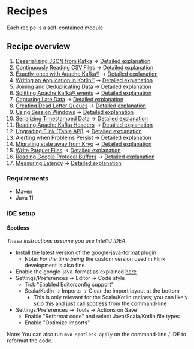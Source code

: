 # Recipes

Each recipe is a self-contained module.

## Recipe overview

1. [Deserializing JSON from Kafka](kafka-json-to-pojo) -> [Detailed explanation](https://docs.immerok.cloud/docs/cookbook/deserializing-json-from-kafka-to-apache-flink-pojo/)
2. [Continuously Reading CSV Files](continuous-file-reading) -> [Detailed explanation](https://docs.immerok.cloud/docs/cookbook/continuously-reading-csv-files-with-apache-flink/)
3. [Exactly-once with Apache Kafka®](kafka-exactly-once) -> [Detailed explanation](https://docs.immerok.cloud/docs/cookbook/exactly-once-with-apache-kafka-and-apache-flink/)
4. [Writing an Application in Kotlin™](kotlin) -> [Detailed explanation](https://docs.immerok.cloud/docs/cookbook/writing-application-in-kotlin/)
5. [Joining and Deduplicating Data](table-deduplicated-join) -> [Detailed explanation](https://docs.immerok.cloud/docs/cookbook/joining-and-deduplicating-data/)
6. [Splitting Apache Kafka® events](split-stream) -> [Detailed explanation](https://docs.immerok.cloud/docs/cookbook/splitting-apache-kafka-events-to-different-outputs-with-apache-flink/)
7. [Capturing Late Data](late-data-to-sink) -> [Detailed explanation](https://docs.immerok.cloud/docs/cookbook/capturing-late-data-and-send-to-separate-sink-with-apache-flink/)
8. [Creating Dead Letter Queues](kafka-dead-letter) -> [Detailed explanation](https://docs.immerok.cloud/docs/cookbook/creating-dead-letter-queues-from-and-to-apache-kafka-with-apache-flink/)
9. [Using Session Windows](session-window) -> [Detailed explanation](https://docs.immerok.cloud/docs/cookbook/using-session-windows/)
10. [Serializing Timestamped Data](latest-transaction) -> [Detailed explanation](https://docs.immerok.cloud/docs/cookbook/serializing-timestamped-data/)
11. [Reading Apache Kafka Headers](kafka-headers) -> [Detailed explanation](https://docs.immerok.cloud/docs/cookbook/reading-apache-kafka-headers-with-apache-flink/)
12. [Upgrading Flink (Table API)](compiled-plan) -> [Detailed explanation](https://docs.immerok.cloud/docs/cookbook/compiled-plan/)
13. [Alerting when Problems Persist](pattern-matching-cep) -> [Detailed explanation](https://docs.immerok.cloud/docs/cookbook/pattern-matching-with-cep/)
14. [Migrating state away from Kryo](kryo-migration) -> [Detailed explanation](https://docs.immerok.cloud/docs/cookbook/migrating-state-away-from-kryo/)
15. [Write Parquet Files](write-parquet-files) -> [Detailed explanation](https://docs.immerok.cloud/docs/cookbook/read-from-apache-kafka-write-to-parquet-files-with-apache-flink/)
16. [Reading Google Protocol Buffers](read-protobuf) -> [Detailed explanation](https://docs.immerok.cloud/docs/cookbook/reading-google-protobuf-with-apache-flink/)
17. [Measuring Latency](measuring-latency) -> [Detailed explanation](https://docs.immerok.cloud/docs/how-to-guides/development/measuring-latency/)

### Requirements

* Maven
* Java 11

### IDE setup

#### Spotless

_These instructions assume you use IntelliJ IDEA._

* Install the latest version of the [google-java-format plugin](https://plugins.jetbrains.com/plugin/8527-google-java-format)
    * Note: _For the time being_ the custom version used in Flink development is also fine.
* Enable the google-java-format as explained [here](https://github.com/google/google-java-format#intellij-android-studio-and-other-jetbrains-ides)
* Settings/Preferences -> Editor -> Code style
    * Tick "Enabled Editorconfig support"
    * Scala/Kotlin -> Imports -> Clear the import layout at the bottom
        * This is only relevant for the Scala/Kotlin recipes; you can likely skip this and just call spotless from the command-line
* Settings/Preferences -> Tools -> Actions on Save
  * Enable "Reformat code" and select Java/Scala/Kotlin file types
  * Enable "Optimize imports"

Note: You can also run `mvn spotless:apply` on the command-line / IDE to reformat the code.
